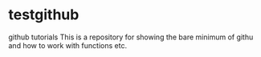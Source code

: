 # testgithub
github tutorials
This is a repository for showing the bare minimum of githu and how to
work with functions etc.
